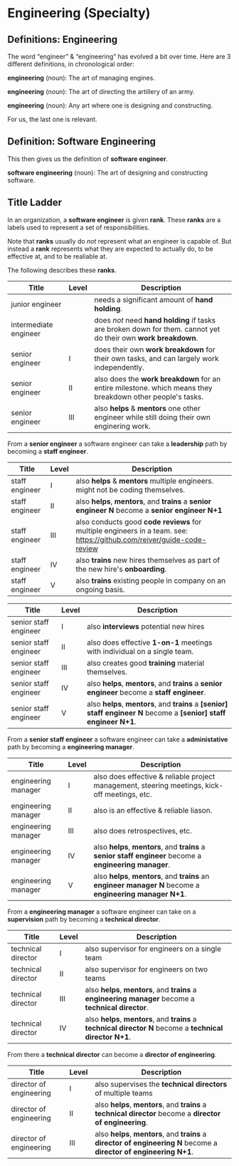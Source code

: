 # Engineering (Specialty)

## Definitions: Engineering

The word “engineer” & “engineering” has evolved a bit over time.
Here are 3 different definitions, in chronological order:

**engineering** (noun): The art of managing engines.

**engineering** (noun): The art of directing the artillery of an army.

**engineering** (noun): Any art where one is designing and constructing.

For us, the last one is relevant.

## Definition: Software Engineering

This then gives us the definition of **software engineer**.

**software engineering** (noun): The art of designing and constructing software.

## Title Ladder

In an organization, a **software engineer** is given **rank**.
These **ranks** are a labels used to represent a set of responsibilities.

Note that **ranks** usually do _not_ represent what an engineer is capable of.
But instead a **rank** represents what they are expected to actually do, to be effective at, and to be realiable at.

The following describes these **ranks**.


| Title                 | Level | Description                                                                                                     |
|-----------------------|-------|-----------------------------------------------------------------------------------------------------------------|
| junior engineer       |       | needs a significant amount of **hand holding**.                                                                 |
| intermediate engineer |       | does _not_ need **hand holding** if tasks are broken down for them. cannot yet do their own **work breakdown**. |
| senior engineer       | Ⅰ     | does their own **work breakdown** for their own tasks, and can largely work independently.                      |
| senior engineer       | Ⅱ     |  also does the **work breakdown** for an entire milestone. which means they breakdown other people's tasks.     |
| senior engineer       | Ⅲ     | also **helps** & **mentors** one other engineer while still doing their own enginering work.                    |

From a **senior engineer** a software engineer can take a **leadership** path by becoming a **staff engineer**.

| Title            | Level | Description                                                                                                             |
|------------------|-------|-------------------------------------------------------------------------------------------------------------------------|
| staff engineer   | Ⅰ | also **helps** & **mentors** multiple engineers. might not be coding themselves.                                       |
| staff engineer   | Ⅱ | also **helps**, **mentors**, and **trains** a **senior engineer N** become a **senior engineer N+1**                   |
| staff engineer   | Ⅲ | also conducts good **code reviews** for multiple engineers in a team. see: https://github.com/reiver/guide-code-review |
| staff engineer   | Ⅳ | also **trains** new hires themselves as part of the new hire's **onboarding**.                                         |
| staff engineer   | Ⅴ | also **trains** existing people in company on an ongoing basis.                                                        |

| Title                   | Level | Description                                                                                                |
|-------------------------|-------|------------------------------------------------------------------------------------------------------------|
| senior staff engineer   | Ⅰ    | also **interviews** potential new hires                                                                   |
| senior staff engineer   | Ⅱ    | also does effective **1-on-1** meetings with individual on a single team.                                 |
| senior staff engineer   | Ⅲ    | also creates good **training** material themselves.                                                       |
| senior staff engineer   | Ⅳ    | also **helps**, **mentors**, and **trains** a **senior engineer** become a **staff engineer**.            |
| senior staff engineer   | Ⅴ    | also **helps**, **mentors**, and **trains** a **[senior] staff engineer N** become a **[senior] staff engineer N+1**. |

From a **senior staff engineer** a software engineer can take a **administative** path by becoming a **engineering manager**.

| Title                 | Level | Description                                                                                                     |
|-----------------------|-------|-----------------------------------------------------------------------------------------------------------------|
| engineering manager   | Ⅰ     | also does effective & reliable project management, steering meetings, kick-off meetings, etc.                  |
| engineering manager   | Ⅱ     | also is an effective & reliable liason.                                                                        |
| engineering manager   | Ⅲ     | also does retrospectives, etc.                                                                                 |
| engineering manager   | Ⅳ     | also **helps**, **mentors**, and **trains** a **senior staff engineer** become a **engineering manager**.      |
| engineering manager   | Ⅴ     | also **helps**, **mentors**, and **trains** an **engineer manager N** become a **engineering manager N+1**.    |


From a **engineering manager** a software engineer can take on a **supervision** path by becoming a **technical director**.

| Title                 | Level | Description                                                                                               |
|-----------------------|-------|-----------------------------------------------------------------------------------------------------------|
| technical director    | Ⅰ    | also supervisor for engineers on a single team                                                             |
| technical director    | Ⅱ    | also supervisor for engineers on two teams                                                                 |
| technical director    | Ⅲ    | also **helps**, **mentors**, and **trains** a **engineering manager** become a **technical director**.     |
| technical director    | Ⅳ    | also **helps**, **mentors**, and **trains** a **technical director N** become a **technical director N+1**.    |


From there a **technical director** can become a **director of engineering**.

| Title                     | Level | Description                                                                                                         |
|---------------------------|-------|---------------------------------------------------------------------------------------------------------------------|
| director of engineering   | Ⅰ     | also supervises the **technical directors** of multiple teams                                                      |
| director of engineering   | Ⅱ     | also **helps**, **mentors**, and **trains** a **technical director** become a **director of engineering**.         |
| director of engineering   | Ⅲ     | also **helps**, **mentors**, and **trains** a **director of engineering N** become a **director of engineering N+1**. |


